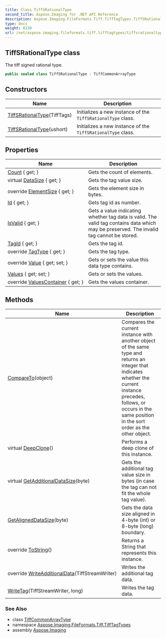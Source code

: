 ```yaml
---
title: Class TiffSRationalType
second_title: Aspose.Imaging for .NET API Reference
description: Aspose.Imaging.FileFormats.Tiff.TiffTagTypes.TiffSRationalType class. The tiff signed rational type
type: docs
weight: 8130
url: /net/aspose.imaging.fileformats.tiff.tifftagtypes/tiffsrationaltype/
---
```

## TiffSRationalType class

The tiff signed rational type.

```csharp
public sealed class TiffSRationalType : TiffCommonArrayType
```

## Constructors

| Name | Description |
| --- | --- |
| [TiffSRationalType](tiffsrationaltype/#constructor)(TiffTags) | Initializes a new instance of the `TiffSRationalType` class. |
| [TiffSRationalType](tiffsrationaltype/#constructor_1)(ushort) | Initializes a new instance of the `TiffSRationalType` class. |

## Properties

| Name | Description |
| --- | --- |
| [Count](../../aspose.imaging.fileformats.tiff.tifftagtypes/tiffcommonarraytype/count/) { get; } | Gets the count of elements. |
| virtual [DataSize](../../aspose.imaging.fileformats.tiff/tiffdatatype/datasize/) { get; } | Gets the tag value size. |
| override [ElementSize](../../aspose.imaging.fileformats.tiff.tifftagtypes/tiffsrationaltype/elementsize/) { get; } | Gets the element size in bytes. |
| [Id](../../aspose.imaging.fileformats.tiff/tiffdatatype/id/) { get; } | Gets tag id as number. |
| [IsValid](../../aspose.imaging.fileformats.tiff/tiffdatatype/isvalid/) { get; } | Gets a value indicating whether tag data is valid. The valid tag contains data which may be preserved. The invalid tag cannot be stored. |
| [TagId](../../aspose.imaging.fileformats.tiff/tiffdatatype/tagid/) { get; } | Gets the tag id. |
| override [TagType](../../aspose.imaging.fileformats.tiff.tifftagtypes/tiffsrationaltype/tagtype/) { get; } | Gets the tag type. |
| override [Value](../../aspose.imaging.fileformats.tiff.tifftagtypes/tiffsrationaltype/value/) { get; set; } | Gets or sets the value this data type contains. |
| [Values](../../aspose.imaging.fileformats.tiff.tifftagtypes/tiffsrationaltype/values/) { get; set; } | Gets or sets the values. |
| override [ValuesContainer](../../aspose.imaging.fileformats.tiff.tifftagtypes/tiffsrationaltype/valuescontainer/) { get; } | Gets the values container. |

## Methods

| Name | Description |
| --- | --- |
| [CompareTo](../../aspose.imaging.fileformats.tiff/tiffdatatype/compareto/)(object) | Compares the current instance with another object of the same type and returns an integer that indicates whether the current instance precedes, follows, or occurs in the same position in the sort order as the other object. |
| virtual [DeepClone](../../aspose.imaging.fileformats.tiff/tiffdatatype/deepclone/)() | Performs a deep clone of this instance. |
| virtual [GetAdditionalDataSize](../../aspose.imaging.fileformats.tiff/tiffdatatype/getadditionaldatasize/)(byte) | Gets the additional tag value size in bytes (in case the tag can not fit the whole tag value). |
| [GetAlignedDataSize](../../aspose.imaging.fileformats.tiff/tiffdatatype/getaligneddatasize/)(byte) | Gets the data size aligned in 4-byte (int) or 8-byte (long) boundary. |
| override [ToString](../../aspose.imaging.fileformats.tiff/tiffdatatype/tostring/)() | Returns a String that represents this instance. |
| override [WriteAdditionalData](../../aspose.imaging.fileformats.tiff.tifftagtypes/tiffsrationaltype/writeadditionaldata/)(TiffStreamWriter) | Writes the additional tag data. |
| [WriteTag](../../aspose.imaging.fileformats.tiff/tiffdatatype/writetag/)(TiffStreamWriter, long) | Writes the tag data. |

### See Also

* class [TiffCommonArrayType](../tiffcommonarraytype/)
* namespace [Aspose.Imaging.FileFormats.Tiff.TiffTagTypes](../../aspose.imaging.fileformats.tiff.tifftagtypes/)
* assembly [Aspose.Imaging](../../)


